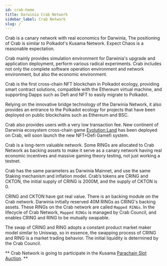 ```yaml
---
id: crab-home
title: Darwinia Crab Network
sidebar_label: Crab Network
slug: /
---
```


Crab is a canary network with real economics for Darwinia, The positioning of Crab is similar to Polkadot's Kusama Network. Expect Chaos is a reasonable expectation.

Crab mainly provides simulation environment for Darwinia's upgrade and application deployment, perform various radical experiments. Crab includes not only the complete software operation environment and network environment, but also the economic environment.

Crab is the first cross-chain NFT blockchain in Polkadot ecology, providing smart contract solutions, compatible with the Ethereum virtual machine, and supporting Dapps such as Defi and NFT to easily migrate to Polkadot.

Relying on the innovative bridge technology of the Darwinia Network, it also provides an entrance to the Polkadot ecology for projects that have been deployed on public blockchains such as Ethereum and BSC.

Crab also provides users with a very low transaction fee. New continent of Darwinia ecosystem cross-chain game [Evolution Land](https://www.evolution.land/) has been deployed on Crab, will soon launch the new NFT+Defi Gamefi system.

Crab is a long-term valuable network. Some RINGs are allocated to Crab Network as backing assets to make it serve as a canary network having real economic incentives and massive gaming theory testing, not just working a testnet.

Crab has the same parameters as Darwinia Mainnet, and use the same Staking mechanism and inflation model. Crab’s tokens are CRING and CKTON, the initial supply of CRING is 2000M, and the supply of CKTON is 0.

CRING and CKTON have got real value. There is an backing module on the Crab network. Darwinia initially reserved 40M RINGs as CRING's backing assets. These RINGs on the Crab network are called `Mapped RINGs`. In the lifecycle of Crab Network, `Mapped RINGs` is managed by Crab Council, and enables CRING and RING to be mutually swapable.

The swap of CRING and RING adopts a constant product market maker model similar to Uniswap, so in essence, the swapping process of CRING and RING is a market trading behavior. The initial liquidity is determined by the Crab Council.

** Crab Network is going to participate in the Kusama [Parachain Slot Auction](https://polkadot.network/launch-parachains/). **
